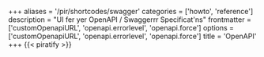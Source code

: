 +++
aliases = '/pir/shortcodes/swagger'
categories = ['howto', 'reference']
description = "UI fer yer OpenAPI / Swaggerrr Specificat'ns"
frontmatter = ['customOpenapiURL', 'openapi.errorlevel', 'openapi.force']
options = ['customOpenapiURL', 'openapi.errorlevel', 'openapi.force']
title = 'OpenAPI'
+++
{{< piratify >}}